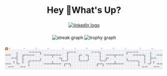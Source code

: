 <h1 align="center">Hey 👋What's Up?</h1>

###

<div align="center">
  <a href="https://www.linkedin.com/in/bishop-g-010350291/" target="_blank">
    <img src="https://img.shields.io/static/v1?message=LinkedIn&logo=linkedin&label=&color=0077B5&logoColor=white&labelColor=&style=for-the-badge" height="25" alt="linkedin logo"  />
  </a>
</div>

###

<div align="center">
  <img src="https://streak-stats.demolab.com?user=bishopower&locale=en&mode=daily&theme=dracula&hide_border=false&border_radius=5&order=3" height="150" alt="streak graph"  />
  <img src="https://github-profile-trophy.vercel.app?username=bishopower&theme=dracula&column=-1&row=1&margin-w=8&margin-h=8&no-bg=false&no-frame=false&order=4" height="150" alt="trophy graph"  />
</div>

###

<picture>
    <source media="(prefers-color-scheme: dark)" srcset="https://raw.githubusercontent.com/BishoPower/BishoPower/output/pacman-contribution-graph-dark.svg">
    <source media="(prefers-color-scheme: light)" srcset="https://raw.githubusercontent.com/BishoPower/BishoPower/output/pacman-contribution-graph.svg">
    <img alt="pacman contribution graph" src="https://raw.githubusercontent.com/BishoPower/BishoPower/output/pacman-contribution-graph.svg">
</picture>

###
